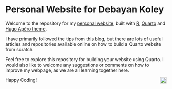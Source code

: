 # Personal Website for Debayan Koley
Welcome to the repository for my [personal website](https://kdeb.netlify.app), built with [R](https://rproject.org), [Quarto](quarto.org) and [Hugo Apéro theme](https://hugo-apero-docs.netlify.app/). 

I have primarily followed the tips from [this blog](https://drganghe.github.io/quarto-academic-site-examples.html), but there are lots of useful articles and repositories available online on how to build a Quarto website from scratch.

Feel free to explore this repository for building your website using Quarto. I would also like to welcome any suggestions or comments on how to improve my webpage, as we are all learning together here.

Happy Coding! <a href='https://app.netlify.com/sites/kdeb/deploys' target="_blank"><img src='https://api.netlify.com/api/v1/badges/892f29fa-9a43-4044-89ac-31a85d9801ab/deploy-status' align="right" height="20" alt='Netlify Status'/></a>
